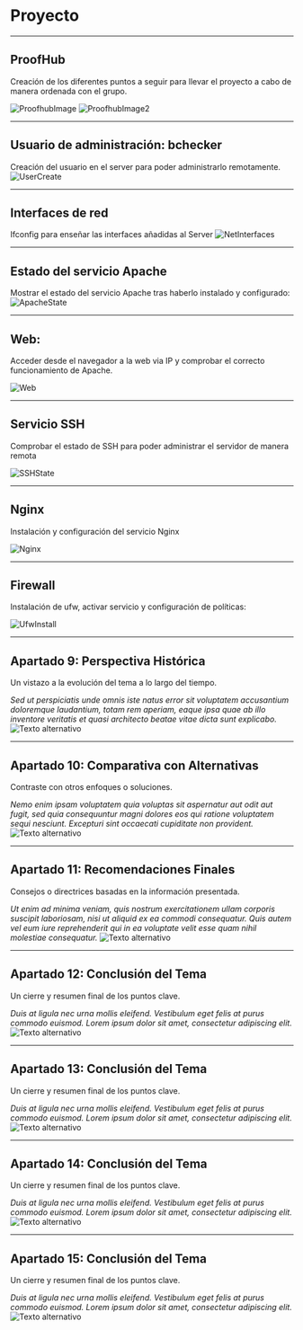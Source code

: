 # Proyecto

---

## ProofHub

Creación de los diferentes puntos a seguir para llevar el proyecto a cabo de manera ordenada con el grupo.

![ProofhubImage](https://drive.google.com/uc?export=view&id=1Tgar7wh32cglgoPmw8-iAttw_bJx_Sxt)
![ProofhubImage2](https://drive.google.com/uc?export=view&id=107wAJUgTMDin7j6za1mgbqoWJOhikbS3)


---

## Usuario de administración: bchecker

Creación del usuario en el server para poder administrarlo remotamente.
![UserCreate](https://drive.google.com/uc?export=view&id=1Hd6BYOxugxYPGlYRNr0MWsezTLz0r969)


---

## Interfaces de red

Ifconfig para enseñar las interfaces añadidas al Server
![NetInterfaces](https://drive.google.com/uc?export=view&id=1GwD_2pB8_Wf6NBXBZGKhkcMUBddn-LXx)


---

## Estado del servicio Apache

Mostrar el estado del servicio Apache tras haberlo instalado y configurado:
![ApacheState](https://drive.google.com/uc?export=view&id=1OPX8adz4LQEmfa4oEbaPwyULFYMmGSKf)


---

## Web:

Acceder desde el navegador a la web via IP y comprobar el correcto funcionamiento de Apache.

![Web](https://drive.google.com/uc?export=view&id=11md9IaqbPE-eLxc0qoqAE4-SOP_TyQQQ)


---

## Servicio SSH

Comprobar el estado de SSH para poder administrar el servidor de manera remota

![SSHState](https://drive.google.com/uc?export=view&id=1LyupKs1bgrsIWsB4DS4izW0mdTse1DKE)


---

## Nginx

Instalación y configuración del servicio Nginx

![Nginx](https://drive.google.com/uc?export=view&id=1Wgix6JQHO7fqt7zyG4Y9nufTMl1tZkPI)


---

## Firewall

Instalación de ufw, activar servicio y configuración de políticas:

![UfwInstall](https://drive.google.com/uc?export=view&id=1-sqx3votuq_4N1zFfqgJyN_OfgwJ7fOu)

---

## Apartado 9: Perspectiva Histórica

Un vistazo a la evolución del tema a lo largo del tiempo.

*Sed ut perspiciatis unde omnis iste natus error sit voluptatem accusantium doloremque laudantium, totam rem aperiam, eaque ipsa quae ab illo inventore veritatis et quasi architecto beatae vitae dicta sunt explicabo.*
![Texto alternativo](https://drive.google.com/uc?export=view&id=118Wk2xjUYwl2Cn4KlzVRplm9mDxsFC8W)


---

## Apartado 10: Comparativa con Alternativas

Contraste con otros enfoques o soluciones.

*Nemo enim ipsam voluptatem quia voluptas sit aspernatur aut odit aut fugit, sed quia consequuntur magni dolores eos qui ratione voluptatem sequi nesciunt. Excepturi sint occaecati cupiditate non provident.*
![Texto alternativo](https://drive.google.com/uc?export=view&id=118Wk2xjUYwl2Cn4KlzVRplm9mDxsFC8W)


---

## Apartado 11: Recomendaciones Finales

Consejos o directrices basadas en la información presentada.

*Ut enim ad minima veniam, quis nostrum exercitationem ullam corporis suscipit laboriosam, nisi ut aliquid ex ea commodi consequatur. Quis autem vel eum iure reprehenderit qui in ea voluptate velit esse quam nihil molestiae consequatur.*
![Texto alternativo](https://drive.google.com/uc?export=view&id=1kahSaRB48N4y8WsGjUaNL46llZPdZldq)


---

## Apartado 12: Conclusión del Tema

Un cierre y resumen final de los puntos clave.

*Duis at ligula nec urna mollis eleifend. Vestibulum eget felis at purus commodo euismod. Lorem ipsum dolor sit amet, consectetur adipiscing elit.*
![Texto alternativo](https://drive.google.com/uc?export=view&id=1Qv-PjuviPZ3RPL113Rr3Aj_xxMyZvGyb)


---

## Apartado 13: Conclusión del Tema

Un cierre y resumen final de los puntos clave.

*Duis at ligula nec urna mollis eleifend. Vestibulum eget felis at purus commodo euismod. Lorem ipsum dolor sit amet, consectetur adipiscing elit.*
![Texto alternativo](https://drive.google.com/uc?export=view&id=1dH3p226LA2XBjGqyrYWsisncxWZi8MZd)


---

## Apartado 14: Conclusión del Tema

Un cierre y resumen final de los puntos clave.

*Duis at ligula nec urna mollis eleifend. Vestibulum eget felis at purus commodo euismod. Lorem ipsum dolor sit amet, consectetur adipiscing elit.*
![Texto alternativo](https://drive.google.com/uc?export=view&id=1CEdEyw1Kecp5ge8ECiDQdXgBe8J3gewR)


---

## Apartado 15: Conclusión del Tema

Un cierre y resumen final de los puntos clave.

*Duis at ligula nec urna mollis eleifend. Vestibulum eget felis at purus commodo euismod. Lorem ipsum dolor sit amet, consectetur adipiscing elit.*
![Texto alternativo](https://drive.google.com/uc?export=view&id=1I9UAhsEgwgrvGuTVz6mzCBVxvFttMrNK)

